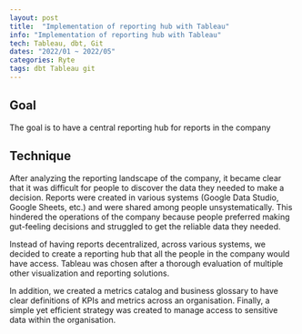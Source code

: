 ```yaml
---
layout: post
title:  "Implementation of reporting hub with Tableau"
info: "Implementation of reporting hub with Tableau"
tech: Tableau, dbt, Git
dates: "2022/01 ~ 2022/05"
categories: Ryte
tags: dbt Tableau git
---
```


## Goal
The goal is to have a central reporting hub for reports in the company  


## Technique
After analyzing the reporting landscape of the company, it became clear that it was difficult for people to discover the data they needed to make a decision. Reports were created in various systems (Google Data Studio, Google Sheets, etc.) and were shared among people unsystematically.
This hindered the operations of the company because people preferred making gut-feeling decisions and struggled to get the reliable data they needed.

Instead of having reports decentralized, across various systems, we decided to create a reporting hub that all the people in the company would have access. Tableau was chosen after a thorough evaluation of multiple other visualization and reporting solutions.

In addition, we created a metrics catalog and business glossary to have clear definitions of KPIs and metrics across an organisation. 
Finally, a simple yet efficient strategy was created to manage access to sensitive data within the organisation.